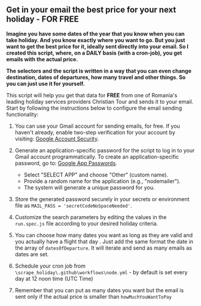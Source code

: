 ## Get in your email the best price for your next holiday - **FOR FREE**
**Imagine you have some dates of the year that you know when you can take holiday. And you know exactly where you want to go. But you just want to get the best price for it, ideally sent directly into your email. So I created this script, where, on a DAILY basis (with a cron-job), you get emails with the actual price.**

**The selectors and the script is written in a way that you can even change destination, dates of departures, how many travel and other things. So you can just use it for yourself.**

This script will help you get that data for **FREE** from one of Romania's leading holiday services providers Christian Tour and sends it to your email. Start by following the instructions below to configure the email sending functionality:

1. You can use your Gmail account for sending emails, for free. If you haven't already, enable two-step verification for your account by visiting: [Google Account Security](https://myaccount.google.com/security).

2. Generate an application-specific password for the script to log in to your Gmail account programmatically. To create an application-specific password, go to: [Google App Passwords](https://myaccount.google.com/apppasswords).

   - Select "SELECT APP" and choose "Other" (custom name).
   - Provide a random name for the application (e.g., "nodemailer").
   - The system will generate a unique password for you.

3. Store the generated password securely in your secrets or environment file as `MAIL_PASS = 'secretCodeNoSpaceNeeded'`.

4. Customize the search parameters by editing the values in the `run.spec.js` file according to your desired holiday criteria.

5. You can choose how many dates you want as long as they are valid and you actually have a flight that day . Just add the same format the date in the array of `datesOfDeparture`. It will iterate and send as many emails as dates are set.

6. Schedule your cron job from `\scrape_holiday\.github\workflows\node.yml` - by default is set every day at 12 noon time (UTC Time)

7. Remember that you can put as many dates you want but the email is sent only if the actual price is smaller than `howMuchYouWantToPay`